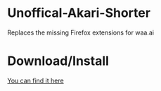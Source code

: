 Unoffical-Akari-Shorter
=======================

Replaces the missing Firefox extensions for waa.ai

Download/Install
=======
[You can find it here](https://github.com/blog/1547-release-your-software)

